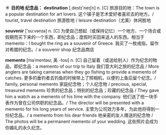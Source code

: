 ☀ <span class="category">**目的地 纪念品：**</span>
<span class="vocabulary">**destination**</span> [͵destɪ'neɪʃn] 
<span class="definition">n. [C] 旅游目的地：</span>The town is a popular destination for art lovers. 这个镇子是艺术爱好者喜欢去的地方。/ tourist, travel destination 旅游胜地 / leisure destination（尤美）休闲胜地

<span class="vocabulary">**souvenir**</span> ['su:vənɪə] 
<span class="definition">n. [C] 为使自己想起（或保持记忆）一个地方、一个场合或假期而买下来的一个东西，即纪念品；度假时买回来送人的东西。相当于memento：</span>I bought the ring as a souvenir of Greece. 我买了一枚戒指，留作对希腊的纪念。/ a souvenir shop 纪念品商店
           
<span class="vocabulary">**memento**</span> [məˈmentəʊ; 美 -toʊ]
<span class="definition">n. [C] 自己留着（或送给别人）作为纪念的物品，即纪念品：</span>a memento of our trip to Italy 我们意大利之旅的纪念品 / More anglers are taking cameras when they go fishing to provide a memento of catches. 更多的垂钓者去钓鱼的时候带上了照相机，以便钓上鱼后留个纪念。/ family, personal memento 家庭纪念物；个人纪念物 / precious, special, treasured memento 珍贵的纪念品；特别的纪念品；珍藏的纪念品 / They gave him a watch as a memento of his time with the company. 他们送了他一块手表作为曾在公司供职的纪念品。/ The director will be presented with a memento for his long years of service. 主管为公司效力多年，为此他将得到一份纪念品。/ a memento from his dear friends 他亲密的友人赠送的纪念物 / The photos will be a permanent memento of your wedding. 这些照片会成为你婚礼的永久纪念。

